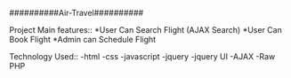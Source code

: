 ##########Air-Travel##########

Project Main features::
	*User Can Search Flight (AJAX Search)
	*User Can Book Flight
	*Admin can Schedule Flight

Technology Used::
	-html
	-css
	-javascript
	-jquery
	-jquery UI
	-AJAX
	-Raw PHP
